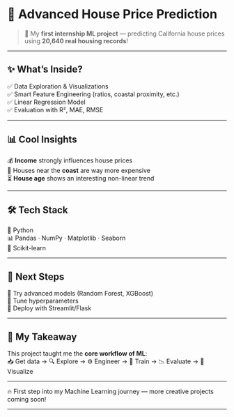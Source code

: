 # 🏡 Advanced House Price Prediction  

> 🚀 My **first internship ML project** — predicting California house prices using **20,640 real housing records**!  

---

## ✨ What’s Inside?  
✅ Data Exploration & Visualizations  
✅ Smart Feature Engineering (ratios, coastal proximity, etc.)  
✅ Linear Regression Model  
✅ Evaluation with R², MAE, RMSE  

---

## 📊 Cool Insights  
💰 **Income** strongly influences house prices  
🌊 Houses near the **coast** are way more expensive  
⏳ **House age** shows an interesting non-linear trend  

---

## 🛠️ Tech Stack  
🐍 Python  
📊 Pandas · NumPy · Matplotlib · Seaborn  
🤖 Scikit-learn  

---

## 🚧 Next Steps  
🔹 Try advanced models (Random Forest, XGBoost)  
🔹 Tune hyperparameters  
🔹 Deploy with Streamlit/Flask  

---

## 🙌 My Takeaway  
This project taught me the **core workflow of ML**:  
📥 Get data → 🔍 Explore → ⚙️ Engineer → 🤖 Train → 📉 Evaluate → 🎨 Visualize  

---

🔥 First step into my Machine Learning journey — more creative projects coming soon!  

---
